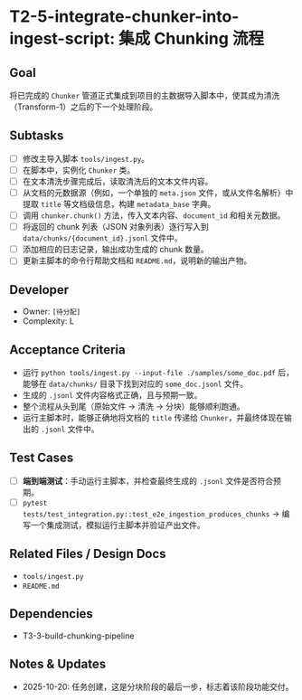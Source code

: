 # T2-5-integrate-chunker-into-ingest-script: 集成 Chunking 流程

## Goal
将已完成的 `Chunker` 管道正式集成到项目的主数据导入脚本中，使其成为清洗（Transform-1）之后的下一个处理阶段。

## Subtasks
- [ ] 修改主导入脚本 `tools/ingest.py`。
- [ ] 在脚本中，实例化 `Chunker` 类。
- [ ] 在文本清洗步骤完成后，读取清洗后的文本文件内容。
- [ ] 从文档的元数据源（例如，一个单独的 `meta.json` 文件，或从文件名解析）中提取 `title` 等文档级信息，构建 `metadata_base` 字典。
- [ ] 调用 `chunker.chunk()` 方法，传入文本内容、`document_id` 和相关元数据。
- [ ] 将返回的 chunk 列表（JSON 对象列表）逐行写入到 `data/chunks/{document_id}.jsonl` 文件中。
- [ ] 添加相应的日志记录，输出成功生成的 chunk 数量。
- [ ] 更新主脚本的命令行帮助文档和 `README.md`，说明新的输出产物。

## Developer
- Owner: `[待分配]`
- Complexity: L

## Acceptance Criteria
- 运行 `python tools/ingest.py --input-file ./samples/some_doc.pdf` 后，能够在 `data/chunks/` 目录下找到对应的 `some_doc.jsonl` 文件。
- 生成的 `.jsonl` 文件内容格式正确，且与预期一致。
- 整个流程从头到尾（原始文件 -> 清洗 -> 分块）能够顺利跑通。
- 运行主脚本时，能够正确地将文档的 `title` 传递给 `Chunker`，并最终体现在输出的 `.jsonl` 文件中。

## Test Cases
- [ ] **端到端测试**：手动运行主脚本，并检查最终生成的 `.jsonl` 文件是否符合预期。
- [ ] `pytest tests/test_integration.py::test_e2e_ingestion_produces_chunks` -> 编写一个集成测试，模拟运行主脚本并验证产出文件。

## Related Files / Design Docs
- `tools/ingest.py`
- `README.md`

## Dependencies
- T3-3-build-chunking-pipeline

## Notes & Updates
- 2025-10-20: 任务创建，这是分块阶段的最后一步，标志着该阶段功能交付。
